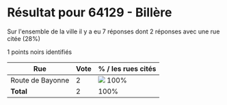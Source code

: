 # Résultat pour 64129 - Billère

Sur l'ensemble de la ville il y a eu 7 réponses dont 2 réponses avec une rue citée (28%)

1 points noirs identifiés

| Rue | Vote | % / les rues cités|
|-----|------|-------------------|
| Route de Bayonne | 2 | <img src="../../img/bar_100.gif" />&nbsp;100%|
| **Total** | 2 | 100%|

